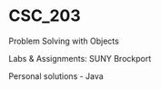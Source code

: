 # CSC_203

Problem Solving with Objects

Labs & Assignments: SUNY Brockport

Personal solutions - Java
